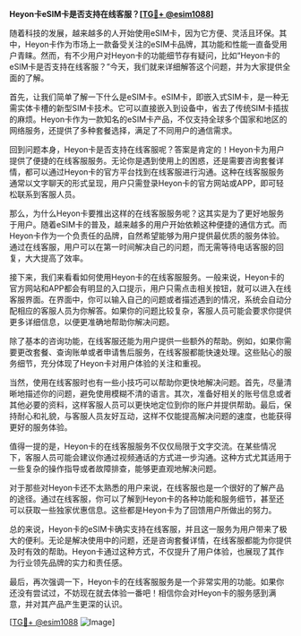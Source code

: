 **Heyon卡eSIM卡是否支持在线客服？[[TG💪+ @esim1088](https://t.me/s/esim1088)]**

随着科技的发展，越来越多的人开始使用eSIM卡，因为它方便、灵活且环保。其中，Heyon卡作为市场上一款备受关注的eSIM卡品牌，其功能和性能一直备受用户青睐。然而，有不少用户对Heyon卡的功能细节存有疑问，比如“Heyon卡的eSIM卡是否支持在线客服？”今天，我们就来详细解答这个问题，并为大家提供全面的了解。

首先，让我们简单了解一下什么是eSIM卡。eSIM卡，即嵌入式SIM卡，是一种无需实体卡槽的新型SIM卡技术。它可以直接嵌入到设备中，省去了传统SIM卡插拔的麻烦。Heyon卡作为一款知名的eSIM卡产品，不仅支持全球多个国家和地区的网络服务，还提供了多种套餐选择，满足了不同用户的通信需求。

回到问题本身，Heyon卡是否支持在线客服呢？答案是肯定的！Heyon卡为用户提供了便捷的在线客服服务。无论你是遇到使用上的困惑，还是需要咨询套餐详情，都可以通过Heyon卡的官方平台找到在线客服进行沟通。这种在线客服服务通常以文字聊天的形式呈现，用户只需登录Heyon卡的官方网站或APP，即可轻松联系到客服人员。

那么，为什么Heyon卡要推出这样的在线客服服务呢？这其实是为了更好地服务于用户。随着eSIM卡的普及，越来越多的用户开始依赖这种便捷的通信方式。而Heyon卡作为一个负责任的品牌，自然希望能够为用户提供最优质的服务体验。通过在线客服，用户可以在第一时间解决自己的问题，而无需等待电话客服的回复，大大提高了效率。

接下来，我们来看看如何使用Heyon卡的在线客服服务。一般来说，Heyon卡的官方网站和APP都会有明显的入口提示，用户只需点击相关按钮，就可以进入在线客服界面。在界面中，你可以输入自己的问题或者描述遇到的情况，系统会自动分配相应的客服人员为你解答。如果你的问题比较复杂，客服人员可能会要求你提供更多详细信息，以便更准确地帮助你解决问题。

除了基本的咨询功能，在线客服还能为用户提供一些额外的帮助。例如，如果你需要更改套餐、查询账单或者申请售后服务，在线客服都能快速处理。这些贴心的服务细节，充分体现了Heyon卡对用户体验的关注和重视。

当然，使用在线客服时也有一些小技巧可以帮助你更快地解决问题。首先，尽量清晰地描述你的问题，避免使用模糊不清的语言。其次，准备好相关的账号信息或者其他必要的资料，这样客服人员可以更快地定位到你的账户并提供帮助。最后，保持耐心和礼貌，与客服人员友好互动，这样不仅能提高解决问题的速度，也能获得更好的服务体验。

值得一提的是，Heyon卡的在线客服服务不仅仅局限于文字交流。在某些情况下，客服人员可能会建议你通过视频通话的方式进一步沟通。这种方式尤其适用于一些复杂的操作指导或者故障排查，能够更直观地解决问题。

对于那些对Heyon卡还不太熟悉的用户来说，在线客服也是一个很好的了解产品的途径。通过在线客服，你可以了解到Heyon卡的各种功能和服务细节，甚至还可以获取一些独家优惠信息。这些都是Heyon卡为了回馈用户所做出的努力。

总的来说，Heyon卡的eSIM卡确实支持在线客服，并且这一服务为用户带来了极大的便利。无论是解决使用中的问题，还是咨询套餐详情，在线客服都能为你提供及时有效的帮助。Heyon卡通过这种方式，不仅提升了用户体验，也展现了其作为行业领先品牌的实力和责任感。

最后，再次强调一下，Heyon卡的在线客服服务是一个非常实用的功能。如果你还没有尝试过，不妨现在就去体验一番吧！相信你会对Heyon卡的服务感到满意，并对其产品产生更深的认识。

[[TG💪+ @esim1088](https://t.me/s/esim1088) ![Image](https://i.postimg.cc/4NQfJmqS/Snipaste-2025-05-13-00-14-12.png)]